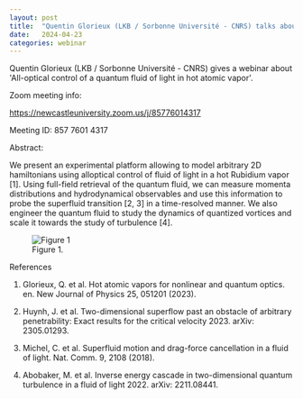 ```yaml
---
layout: post
title:  "Quentin Glorieux (LKB / Sorbonne Université - CNRS) talks about 'All-optical control of a quantum fluid of light in hot atomic vapor' (4PM UK time - 23rd April)"
date:   2024-04-23
categories: webinar
---
```

Quentin Glorieux (LKB / Sorbonne Université - CNRS) gives a webinar about 'All-optical control of a quantum fluid of light in hot atomic vapor'.

Zoom meeting info:

https://newcastleuniversity.zoom.us/j/85776014317

Meeting ID: 857 7601 4317

Abstract:

We present an experimental platform allowing to model arbitrary 2D hamiltonians using alloptical
control of fluid of light in a hot Rubidium vapor [1]. Using full-field retrieval of the
quantum fluid, we can measure momenta distributions and hydrodynamical observables and
use this information to probe the superfluid transition [2, 3] in a time-resolved manner. We also
engineer the quantum fluid to study the dynamics of quantized vortices and scale it towards
the study of turbulence [4].

<figure>
  <img src="https://uk-quantum-fluids-network.github.io/webinars/Figure_QuentinGlorieux.png" alt="Figure 1">
  <figcaption>Figure 1.</figcaption>
</figure>

References

1. Glorieux, Q. et al. Hot atomic vapors for nonlinear and quantum optics. en. New Journal
of Physics 25, 051201 (2023).

2. Huynh, J. et al. Two-dimensional superflow past an obstacle of arbitrary penetrability: Exact
results for the critical velocity 2023. arXiv: 2305.01293.

3. Michel, C. et al. Superfluid motion and drag-force cancellation in a fluid of light. Nat.
Comm. 9, 2108 (2018).

4. Abobaker, M. et al. Inverse energy cascade in two-dimensional quantum turbulence in a
fluid of light 2022. arXiv: 2211.08441.
